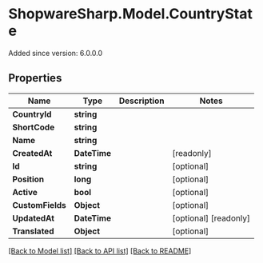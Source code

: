 # ShopwareSharp.Model.CountryState
Added since version: 6.0.0.0

## Properties

Name | Type | Description | Notes
------------ | ------------- | ------------- | -------------
**CountryId** | **string** |  | 
**ShortCode** | **string** |  | 
**Name** | **string** |  | 
**CreatedAt** | **DateTime** |  | [readonly] 
**Id** | **string** |  | [optional] 
**Position** | **long** |  | [optional] 
**Active** | **bool** |  | [optional] 
**CustomFields** | **Object** |  | [optional] 
**UpdatedAt** | **DateTime** |  | [optional] [readonly] 
**Translated** | **Object** |  | [optional] 

[[Back to Model list]](../../README.md#documentation-for-models) [[Back to API list]](../../README.md#documentation-for-api-endpoints) [[Back to README]](../../README.md)

